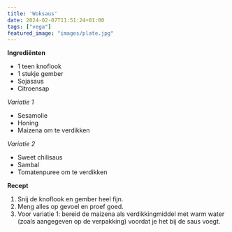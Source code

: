 ```yaml
---
title: 'Woksaus'
date: 2024-02-07T11:51:24+01:00
tags: ["vega"]
featured_image: "images/plate.jpg"
---
```


**Ingrediënten**
- 1 teen knoflook
- 1 stukje gember
- Sojasaus
- Citroensap

*Variatie 1*
- Sesamolie 
- Honing
- Maizena om te verdikken

*Variatie 2*
- Sweet chilisaus
- Sambal
- Tomatenpuree om te verdikken

**Recept**
1. Snij de knoflook en gember heel fijn.
2. Meng alles op gevoel en proef goed.
3. Voor variatie 1: bereid de maizena als verdikkingmiddel met warm water (zoals aangegeven op de verpakking) voordat je het bij de saus voegt.